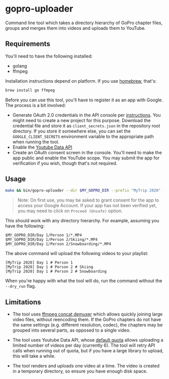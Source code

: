 # gopro-uploader

Command line tool which takes a directory hierarchy of GoPro chapter files,
groups and merges them into videos and uploads them to YouTube.

## Requirements

You'll need to have the following installed:

- golang
- ffmpeg


Installation instructions depend on platform. If you use [homebrew](https://brew.sh/),
that's:

```sh
brew install go ffmpeg
```

Before you can use this tool, you'll have to register it as an app with Google.
The process is a bit involved:

* Generate OAuth 2.0 credentials in the API console per [instructions](https://developers.google.com/youtube/registering_an_application). You might need to create a new project for this purpose. Download the
    credential file and store it as `client_secrets.json` in the repository root
    directory. If you store it somewhere else, you can set the
    `GOOGLE_CLIENT_SECRETS` environment variable to the appropriate path when
    running the tool.
* Enable the [Youtube Data API](https://console.developers.google.com/apis/api/youtube.googleapis.com)
* Create an OAuth consent screen in the console. You'll need to make the app
    public and enable the YouTube scope. You may submit the app for verification if
    you wish, though that's not required.

## Usage

```sh
make && bin/gopro-uploader --dir $MY_GOPRO_DIR --prefix "MyTrip 2020" --playlist_id $MY_YOUTUBE_PLAYLIST --dry_run
```

> Note: On first use, you may be asked to grant consent for the app to access
> your Google Account. If your app has not been verified yet, you may need to
> click on `Proceed (Unsafe)` option.

This should work with any directory hierarchy. For example, assuming you have
the following:

```
$MY_GOPRO_DIR/Day 1/Person 1/*.MP4
$MY_GOPRO_DIR/Day 1/Person 2/Skiing/*.MP4
$MY_GOPRO_DIR/Day 1/Person 2/Snowboarding/*.MP4
```

The above command will upload the following videos to your playlist:

```
[MyTrip 2020] Day 1 # Person 1
[MyTrip 2020] Day 1 # Person 2 # Skiing
[MyTrip 2020] Day 1 # Person 2 # Snowboarding
```

When you're happy with what the tool will do, run the command without the
`--dry_run` flag.

## Limitations

* The tool uses [ffmpeg concat demuxer](https://ffmpeg.org/ffmpeg-formats.html#concat)
    which allows quickly joining large video files, without reencoding them. If the
    GoPro chapters do not have the same settings (e.g. different resolution, codec),
    the chapters may be grouped into several parts, as opposed to a single video.

* The tool uses Youtube Data API, whose [default quota](https://developers.google.com/youtube/v3/getting-started#quota)
    allows uploading a limited number of videos per day (currently 6). The tool will
    retry API calls when running out of quota, but if you have a large library to
    upload, this will take a while.

* The tool renders and uploads one video at a time. The video is created in a
    temporary directory, so ensure you have enough disk space.
